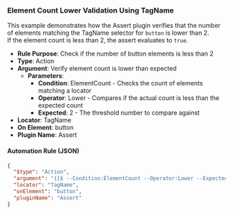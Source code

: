 ### Element Count Lower Validation Using TagName

This example demonstrates how the Assert plugin verifies that the number of elements matching the TagName selector for `button` is lower than 2.  
If the element count is less than 2, the assert evaluates to `true`.

- **Rule Purpose**: Check if the number of button elements is less than 2  
- **Type**: Action  
- **Argument**: Verify element count is lower than expected  
  - **Parameters**:  
    - **Condition**: ElementCount - Checks the count of elements matching a locator  
    - **Operator**: Lower - Compares if the actual count is less than the expected count  
    - **Expected**: 2 - The threshold number to compare against  
- **Locator**: TagName  
- **On Element**: button  
- **Plugin Name**: Assert  

#### Automation Rule (JSON)

```json
{
  "$type": "Action",
  "argument": "{{$ --Condition:ElementCount --Operator:Lower --Expected:2}}",
  "locator": "TagName",
  "onElement": "button",
  "pluginName": "Assert"
}
```
